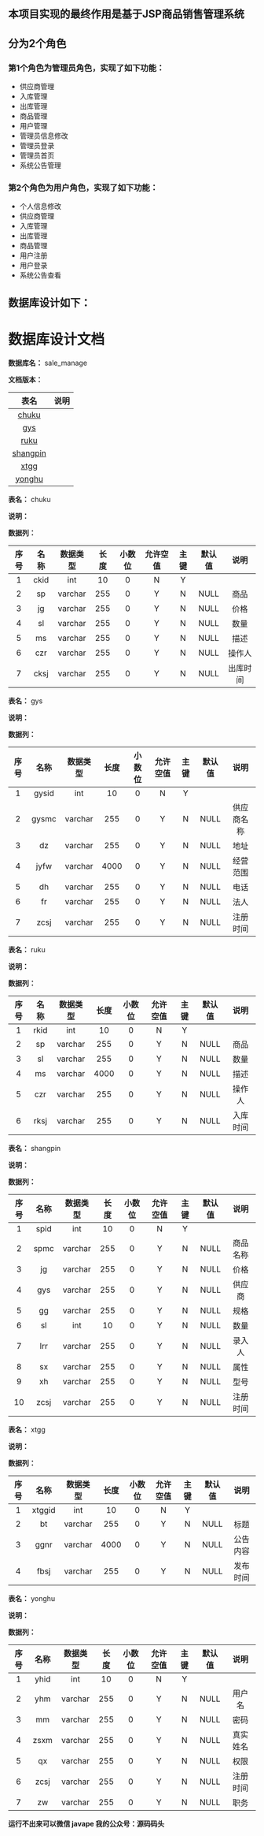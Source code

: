 ## 本项目实现的最终作用是基于JSP商品销售管理系统
## 分为2个角色
### 第1个角色为管理员角色，实现了如下功能：
 - 供应商管理
 - 入库管理
 - 出库管理
 - 商品管理
 - 用户管理
 - 管理员信息修改
 - 管理员登录
 - 管理员首页
 - 系统公告管理
### 第2个角色为用户角色，实现了如下功能：
 - 个人信息修改
 - 供应商管理
 - 入库管理
 - 出库管理
 - 商品管理
 - 用户注册
 - 用户登录
 - 系统公告查看
## 数据库设计如下：
# 数据库设计文档

**数据库名：** sale_manage

**文档版本：** 


| 表名                  | 说明       |
| :---: | :---: |
| [chuku](#chuku) |  |
| [gys](#gys) |  |
| [ruku](#ruku) |  |
| [shangpin](#shangpin) |  |
| [xtgg](#xtgg) |  |
| [yonghu](#yonghu) |  |

**表名：** <a id="chuku">chuku</a>

**说明：** 

**数据列：**

| 序号 | 名称 | 数据类型 |  长度  | 小数位 | 允许空值 | 主键 | 默认值 | 说明 |
| :---: | :---: | :---: | :---: | :---: | :---: | :---: | :---: | :---: |
|  1   | ckid |   int   | 10 |   0    |    N     |  Y   |       |   |
|  2   | sp |   varchar   | 255 |   0    |    Y     |  N   |   NULL    | 商品  |
|  3   | jg |   varchar   | 255 |   0    |    Y     |  N   |   NULL    | 价格  |
|  4   | sl |   varchar   | 255 |   0    |    Y     |  N   |   NULL    | 数量  |
|  5   | ms |   varchar   | 255 |   0    |    Y     |  N   |   NULL    | 描述  |
|  6   | czr |   varchar   | 255 |   0    |    Y     |  N   |   NULL    | 操作人  |
|  7   | cksj |   varchar   | 255 |   0    |    Y     |  N   |   NULL    | 出库时间  |

**表名：** <a id="gys">gys</a>

**说明：** 

**数据列：**

| 序号 | 名称 | 数据类型 |  长度  | 小数位 | 允许空值 | 主键 | 默认值 | 说明 |
| :---: | :---: | :---: | :---: | :---: | :---: | :---: | :---: | :---: |
|  1   | gysid |   int   | 10 |   0    |    N     |  Y   |       |   |
|  2   | gysmc |   varchar   | 255 |   0    |    Y     |  N   |   NULL    | 供应商名称  |
|  3   | dz |   varchar   | 255 |   0    |    Y     |  N   |   NULL    | 地址  |
|  4   | jyfw |   varchar   | 4000 |   0    |    Y     |  N   |   NULL    | 经营范围  |
|  5   | dh |   varchar   | 255 |   0    |    Y     |  N   |   NULL    | 电话  |
|  6   | fr |   varchar   | 255 |   0    |    Y     |  N   |   NULL    | 法人  |
|  7   | zcsj |   varchar   | 255 |   0    |    Y     |  N   |   NULL    | 注册时间  |

**表名：** <a id="ruku">ruku</a>

**说明：** 

**数据列：**

| 序号 | 名称 | 数据类型 |  长度  | 小数位 | 允许空值 | 主键 | 默认值 | 说明 |
| :---: | :---: | :---: | :---: | :---: | :---: | :---: | :---: | :---: |
|  1   | rkid |   int   | 10 |   0    |    N     |  Y   |       |   |
|  2   | sp |   varchar   | 255 |   0    |    Y     |  N   |   NULL    | 商品  |
|  3   | sl |   varchar   | 255 |   0    |    Y     |  N   |   NULL    | 数量  |
|  4   | ms |   varchar   | 4000 |   0    |    Y     |  N   |   NULL    | 描述  |
|  5   | czr |   varchar   | 255 |   0    |    Y     |  N   |   NULL    | 操作人  |
|  6   | rksj |   varchar   | 255 |   0    |    Y     |  N   |   NULL    | 入库时间  |

**表名：** <a id="shangpin">shangpin</a>

**说明：** 

**数据列：**

| 序号 | 名称 | 数据类型 |  长度  | 小数位 | 允许空值 | 主键 | 默认值 | 说明 |
| :---: | :---: | :---: | :---: | :---: | :---: | :---: | :---: | :---: |
|  1   | spid |   int   | 10 |   0    |    N     |  Y   |       |   |
|  2   | spmc |   varchar   | 255 |   0    |    Y     |  N   |   NULL    | 商品名称  |
|  3   | jg |   varchar   | 255 |   0    |    Y     |  N   |   NULL    | 价格  |
|  4   | gys |   varchar   | 255 |   0    |    Y     |  N   |   NULL    | 供应商  |
|  5   | gg |   varchar   | 255 |   0    |    Y     |  N   |   NULL    | 规格  |
|  6   | sl |   int   | 10 |   0    |    Y     |  N   |   NULL    | 数量  |
|  7   | lrr |   varchar   | 255 |   0    |    Y     |  N   |   NULL    | 录入人  |
|  8   | sx |   varchar   | 255 |   0    |    Y     |  N   |   NULL    | 属性  |
|  9   | xh |   varchar   | 255 |   0    |    Y     |  N   |   NULL    | 型号  |
|  10   | zcsj |   varchar   | 255 |   0    |    Y     |  N   |   NULL    | 注册时间  |

**表名：** <a id="xtgg">xtgg</a>

**说明：** 

**数据列：**

| 序号 | 名称 | 数据类型 |  长度  | 小数位 | 允许空值 | 主键 | 默认值 | 说明 |
| :---: | :---: | :---: | :---: | :---: | :---: | :---: | :---: | :---: |
|  1   | xtggid |   int   | 10 |   0    |    N     |  Y   |       |   |
|  2   | bt |   varchar   | 255 |   0    |    Y     |  N   |   NULL    | 标题  |
|  3   | ggnr |   varchar   | 4000 |   0    |    Y     |  N   |   NULL    | 公告内容  |
|  4   | fbsj |   varchar   | 255 |   0    |    Y     |  N   |   NULL    | 发布时间  |

**表名：** <a id="yonghu">yonghu</a>

**说明：** 

**数据列：**

| 序号 | 名称 | 数据类型 |  长度  | 小数位 | 允许空值 | 主键 | 默认值 | 说明 |
| :---: | :---: | :---: | :---: | :---: | :---: | :---: | :---: | :---: |
|  1   | yhid |   int   | 10 |   0    |    N     |  Y   |       |   |
|  2   | yhm |   varchar   | 255 |   0    |    Y     |  N   |   NULL    | 用户名  |
|  3   | mm |   varchar   | 255 |   0    |    Y     |  N   |   NULL    | 密码  |
|  4   | zsxm |   varchar   | 255 |   0    |    Y     |  N   |   NULL    | 真实姓名  |
|  5   | qx |   varchar   | 255 |   0    |    Y     |  N   |   NULL    | 权限  |
|  6   | zcsj |   varchar   | 255 |   0    |    Y     |  N   |   NULL    | 注册时间  |
|  7   | zw |   varchar   | 255 |   0    |    Y     |  N   |   NULL    | 职务  |

**运行不出来可以微信 javape 我的公众号：源码码头**
